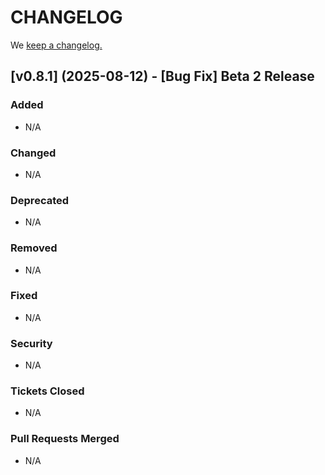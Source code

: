 # CHANGELOG

We [keep a changelog.](http://keepachangelog.com/)

## [v0.8.1] (2025-08-12) - [Bug Fix] Beta 2 Release

### Added

- N/A

### Changed

- N/A

### Deprecated

- N/A

### Removed

- N/A

### Fixed

- N/A

### Security

- N/A

### Tickets Closed

- N/A

### Pull Requests Merged

- N/A

